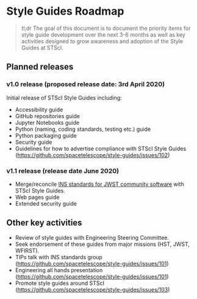 # Style Guides Roadmap

> tl;dr The goal of this document is to document the priority items for style guide development over the next 3-6 months as well as key activities designed to grow awareness and adoption of the Style Guides at STScI.

## Planned releases

### v1.0 release (proposed release date: 3rd April 2020)

Initial release of STScI Style Guides including:

- Accessibility guide
- GitHub repositories guide
- Jupyter Notebooks guide
- Python (naming, coding standards, testing etc.) guide
- Python packaging guide
- Security guide
- Guidelines for how to advertise compliance with STScI Style Guides (https://github.com/spacetelescope/style-guides/issues/102)

### v1.1 release (release date June 2020)

- Merge/reconcile [INS standards for JWST community software](https://github.com/spacetelescope/ins-jwst-community-software) with STScI Style Guides.
- Web pages guide
- Extended security guide

## Other key activities

- Review of style guides with Engineering Steering Committee.
- Seek endorsement of these guides from major missions (HST, JWST, WFIRST).
- TIPs talk with INS standards group (https://github.com/spacetelescope/style-guides/issues/101)
- Engineering all hands presentation (https://github.com/spacetelescope/style-guides/issues/101)
- Promote style guides around STScI (https://github.com/spacetelescope/style-guides/issues/103)
